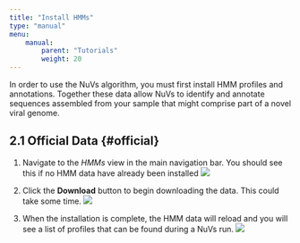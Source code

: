 ```yaml
---
title: "Install HMMs"
type: "manual"
menu:
    manual:
        parent: "Tutorials"
        weight: 20
---
```


In order to use the NuVs algorithm, you must first install HMM profiles and annotations. Together these data allow NuVs to identify and annotate sequences assembled from your sample that might comprise part of a novel viral genome.

## 2.1 Official Data {#official}

1. Navigate to the _HMMs_ view in the main navigation bar. You should see this if no HMM data have already been installed
   ![](/assets/hmm_no_data_found.png)

2. Click the <i class="vtfont i-download"></i> **Download** button to begin downloading the data. This could take some time.
   ![](/assets/hmm_installing.png)
   
3. When the installation is complete, the HMM data will reload and you will see a list of profiles that can be found during a NuVs run.
   ![](/assets/hmm_top.png)





